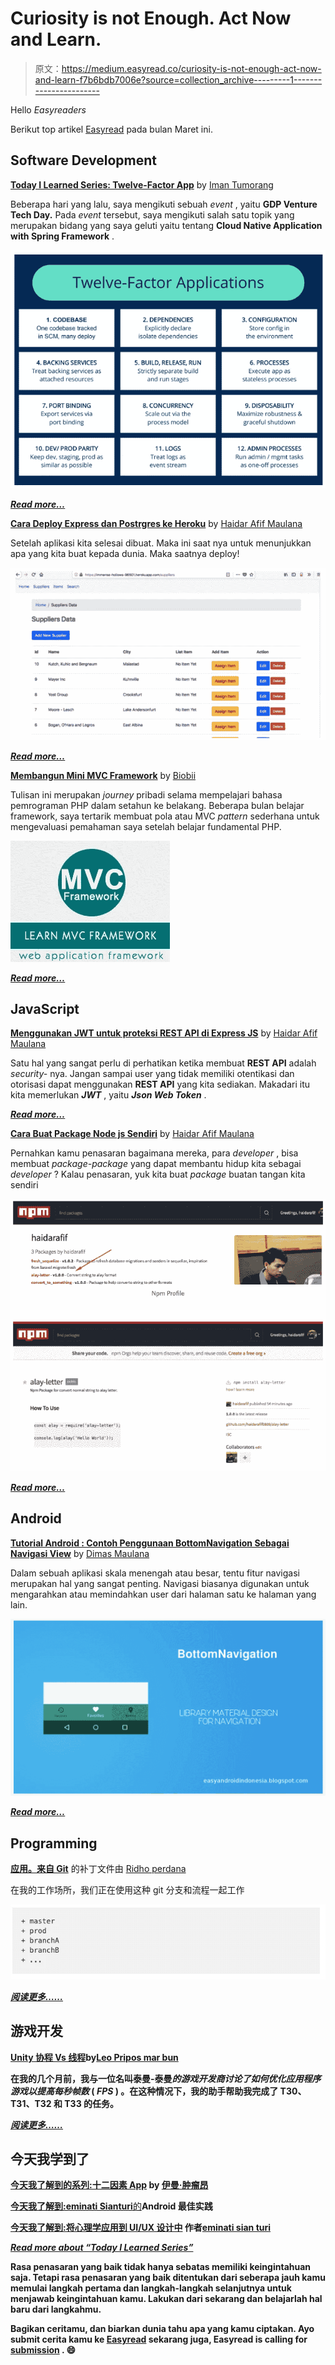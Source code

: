 # Curiosity is not Enough. Act Now and Learn.

> 原文：<https://medium.easyread.co/curiosity-is-not-enough-act-now-and-learn-f7b6bdb7006e?source=collection_archive---------1----------------------->

Hello *Easyreaders*

Berikut top artikel [Easyread](https://medium.com/easyread) pada bulan Maret ini.

## Software Development

[**Today I Learned Series: Twelve-Factor App**](https://medium.com/easyread/today-i-learned-series-twelve-factor-app-af28b0d3fd45) by [Iman Tumorang](https://medium.com/u/ef42567fbbae?source=post_page-----f7b6bdb7006e--------------------------------)

Beberapa hari yang lalu, saya mengikuti sebuah *event* , yaitu **GDP Venture Tech Day.** Pada *event* tersebut, saya mengikuti salah satu topik yang merupakan bidang yang saya geluti yaitu tentang **Cloud Native Application with Spring Framework** .

![](img/89cfc5e6b277f7b9911bcb101059fb3e.png)

[***Read more…***](https://medium.com/easyread/today-i-learned-series-twelve-factor-app-af28b0d3fd45)

[**Cara Deploy Express dan Postrgres ke Heroku**](https://medium.com/easyread/cara-deploy-express-dan-postrgres-ke-heroku-4b08e6bc1d64) by [Haidar Afif Maulana](https://medium.com/u/631846fabf4?source=post_page-----f7b6bdb7006e--------------------------------)

Setelah aplikasi kita selesai dibuat. Maka ini saat nya untuk menunjukkan apa yang kita buat kepada dunia. Maka saatnya deploy!

![](img/f4f762b64d262faf4af643cdf22eae56.png)

[***Read more…***](https://medium.com/easyread/cara-deploy-express-dan-postrgres-ke-heroku-4b08e6bc1d64)

[**Membangun Mini MVC Framework**](https://medium.com/easyread/membangun-mini-mvc-framework-a05f1132a26f) by [Biobii](https://medium.com/u/37ae403df215?source=post_page-----f7b6bdb7006e--------------------------------)

Tulisan ini merupakan *journey* pribadi selama mempelajari bahasa pemrograman PHP dalam setahun ke belakang. Beberapa bulan belajar framework, saya tertarik membuat pola atau MVC *pattern* sederhana untuk mengevaluasi pemahaman saya setelah belajar fundamental PHP.

![](img/6d7c63f1f1d1e7a7fbc5731a41a98aa1.png)

[***Read more…***](https://medium.com/easyread/membangun-mini-mvc-framework-a05f1132a26f)

## JavaScript

[**Menggunakan JWT untuk proteksi REST API di Express JS**](https://medium.com/easyread/gunakan-jwt-untuk-proteksi-rest-api-di-express-js-816df2c09ffc) by [Haidar Afif Maulana](https://medium.com/u/631846fabf4?source=post_page-----f7b6bdb7006e--------------------------------)

Satu hal yang sangat perlu di perhatikan ketika membuat **REST API** adalah *security-* nya. Jangan sampai user yang tidak memiliki otentikasi dan otorisasi dapat menggunakan **REST API** yang kita sediakan. Makadari itu kita memerlukan ***JWT*** , yaitu ***Json Web Token*** .

[***Read more…***](https://medium.com/easyread/gunakan-jwt-untuk-proteksi-rest-api-di-express-js-816df2c09ffc)

[**Cara Buat Package Node js Sendiri**](https://medium.com/easyread/cara-buat-package-node-js-sendiri-6c8b91f5c2cf) by [Haidar Afif Maulana](https://medium.com/u/631846fabf4?source=post_page-----f7b6bdb7006e--------------------------------)

Pernahkan kamu penasaran bagaimana mereka, para *developer* , bisa membuat *package-package* yang dapat membantu hidup kita sebagai *developer* ? Kalau penasaran, yuk kita buat *package* buatan tangan kita sendiri

![](img/6f31f5369b9573324b5fad476dfac715.png)

[***Read more…***](https://medium.com/easyread/cara-buat-package-node-js-sendiri-6c8b91f5c2cf)

## Android

[**Tutorial Android : Contoh Penggunaan BottomNavigation Sebagai Navigasi View**](https://medium.com/easyread/contoh-penggunaan-bottomnavigation-sebagai-navigasi-view-f05d3608c1fd) by [Dimas Maulana](https://medium.com/u/148ea15187d5?source=post_page-----f7b6bdb7006e--------------------------------)

Dalam sebuah aplikasi skala menengah atau besar, tentu fitur navigasi merupakan hal yang sangat penting. Navigasi biasanya digunakan untuk mengarahkan atau memindahkan user dari halaman satu ke halaman yang lain.

![](img/b20c6baf7620e685c40be893f4419137.png)

[***Read more…***](https://medium.com/easyread/contoh-penggunaan-bottomnavigation-sebagai-navigasi-view-f05d3608c1fd)

## Programming

[**应用。来自 Git**](https://medium.com/easyread/applying-patch-file-from-git-eca61fc18db6) 的补丁文件由 [Ridho perdana](https://medium.com/u/60eac7b6e676?source=post_page-----f7b6bdb7006e--------------------------------)

在我的工作场所，我们正在使用这种 git 分支和流程一起工作

![](img/282e934c02008e4688f30500acebee84.png)

[***阅读更多……***](https://medium.com/easyread/applying-patch-file-from-git-eca61fc18db6)

## 游戏开发

[**Unity 协程 Vs 线程**](https://medium.com/easyread/unity-coroutine-vs-thread-fa5a6dc168a7)**by[Leo Pripos mar bun](https://medium.com/u/ea9a874c360d?source=post_page-----f7b6bdb7006e--------------------------------)**

**在我的几个月前，我与一位名叫泰曼-泰曼*的游戏开发商讨论了如何优化应用程序游戏以提高每秒帧数* ( *FPS* ) 。在这种情况下，我的助手帮助我完成了 T30、T31、T32 和 T33 的任务。**

**[***阅读更多……***](https://medium.com/easyread/unity-coroutine-vs-thread-fa5a6dc168a7)**

## **今天我学到了**

**[**今天我了解到的系列:十二因素 App**](https://medium.com/easyread/today-i-learned-series-twelve-factor-app-af28b0d3fd45) by [伊曼·肿瘤昂](https://medium.com/u/ef42567fbbae?source=post_page-----f7b6bdb7006e--------------------------------)**

**[**今天我了解到:eminati Sianturi**](https://medium.com/easyread/today-i-learned-best-practices-in-android-1103a6dae8d6)**[的](https://medium.com/u/c621a1e3a342?source=post_page-----f7b6bdb7006e--------------------------------)****Android 最佳实践****

****[**今天我了解到:将心理学应用到 UI/UX 设计中**](https://medium.com/easyread/today-i-learned-implementing-psychology-to-ui-ux-design-910ee4fe91b) 作者[eminati sian turi](https://medium.com/u/c621a1e3a342?source=post_page-----f7b6bdb7006e--------------------------------)****

****[***Read more about “Today I Learned Series”***](https://medium.com/easyread/today-i-learned/home)****

****Rasa penasaran yang baik tidak hanya sebatas memiliki keingintahuan saja. Tetapi rasa penasaran yang baik ditentukan dari seberapa jauh kamu memulai langkah pertama dan langkah-langkah selanjutnya untuk menjawab keingintahuan kamu. Lakukan dari sekarang dan belajarlah hal baru dari langkahmu.****

****Bagikan ceritamu, dan biarkan dunia tahu apa yang kamu ciptakan. Ayo submit cerita kamu ke [Easyread](https://medium.com/easyread) sekarang juga, Easyread is calling for [submission](https://medium.com/easyread/about-easyread-74b20960e180) . 😄****
